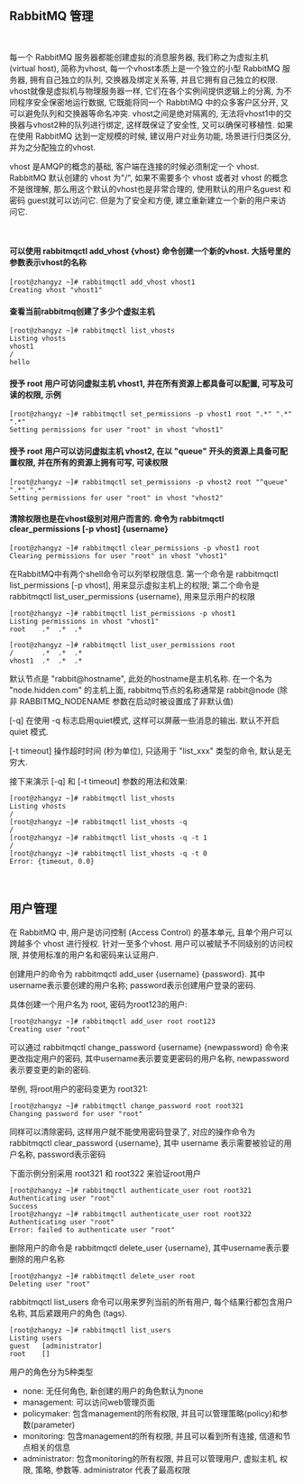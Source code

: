 
## RabbitMQ 管理

<br/>

每一个 RabbitMQ 服务器都能创建虚拟的消息服务器, 我们称之为虚拟主机(virtual host), 简称为vhost, 每一个vhost本质上是一个独立的小型 RabbitMQ 服务器, 拥有自己独立的队列, 交换器及绑定关系等, 并且它拥有自己独立的权限. vhost就像是虚拟机与物理服务器一样, 它们在各个实例间提供逻辑上的分离, 为不同程序安全保密地运行数据, 它既能将同一个 RabbtiMQ 中的众多客户区分开, 又可以避免队列和交换器等命名冲突. vhost之间是绝对隔离的, 无法将vhost1中的交换器与vhost2种的队列进行绑定, 这样既保证了安全性, 又可以确保可移植性. 如果在使用 RabbitMQ 达到一定规模的时候, 建议用户对业务功能, 场景进行归类区分, 并为之分配独立的vhost.

vhost 是AMQP的概念的基础, 客户端在连接的时候必须制定一个 vhost. RabbitMQ 默认创建的 vhost 为"/", 如果不需要多个 vhost 或者对 vhost 的概念不是很理解, 那么用这个默认的vhost也是非常合理的, 使用默认的用户名guest 和密码 guest就可以访问它. 但是为了安全和方便, 建立重新建立一个新的用户来访问它.

<br/>

#### 可以使用 rabbitmqctl add_vhost {vhost} 命令创建一个新的vhost. 大括号里的参数表示vhost的名称

```shell
[root@zhangyz ~]# rabbitmqctl add_vhost vhost1
Creating vhost "vhost1"
```

#### 查看当前rabbitmq创建了多少个虚拟主机

```shell
[root@zhangyz ~]# rabbitmqctl list_vhosts
Listing vhosts
vhost1
/
hello
```

#### 授予 root 用户可访问虚拟主机 vhost1, 并在所有资源上都具备可以配置, 可写及可读的权限, 示例

```shell
[root@zhangyz ~]# rabbitmqctl set_permissions -p vhost1 root ".*" ".*" ".*"
Setting permissions for user "root" in vhost "vhost1"
```

#### 授予 root 用户可以访问虚拟主机 vhost2, 在以 "queue" 开头的资源上具备可配置权限, 并在所有的资源上拥有可写, 可读权限

```shell
[root@zhangyz ~]# rabbitmqctl set_permissions -p vhost2 root "^queue" ".*" ".*"
Setting permissions for user "root" in vhost "vhost2"
```

#### 清除权限也是在vhost级别对用户而言的. 命令为 rabbitmqctl clear_permissions [-p vhost] {username}

```shell
[root@zhangyz ~]# rabbitmqctl clear_permissions -p vhost1 root
Clearing permissions for user "root" in vhost "vhost1"
```

在RabbitMQ中有两个shell命令可以列举权限信息. 第一个命令是 rabbitmqctl list_permissions [-p vhost], 用来显示虚拟主机上的权限; 第二个命令是 rabbitmqctl list_user_permissions {username}, 用来显示用户的权限

```shell
[root@zhangyz ~]# rabbitmqctl list_permissions -p vhost1
Listing permissions in vhost "vhost1"
root    .*  .*  .*
```

```shell
[root@zhangyz ~]# rabbitmqctl list_user_permissions root
/       .*  .*  .*
vhost1  .*  .*  .*
```

默认节点是 "rabbit@hostname", 此处的hostname是主机名称. 在一个名为 "node.hidden.com" 的主机上面, rabbitmq节点的名称通常是 rabbit@node (除非 RABBITMQ_NODENAME 参数在启动时被设置成了非默认值)

[-q] 在使用 -q 标志启用quiet模式, 这样可以屏蔽一些消息的输出. 默认不开启 quiet 模式. 

[-t timeout] 操作超时时间 (秒为单位), 只适用于 "list_xxx" 类型的命令, 默认是无穷大.

接下来演示 [-q] 和 [-t timeout] 参数的用法和效果:

```shell
[root@zhangyz ~]# rabbitmqctl list_vhosts
Listing vhosts
/
[root@zhangyz ~]# rabbitmqctl list_vhosts -q
/
[root@zhangyz ~]# rabbitmqctl list_vhosts -q -t 1
/
[root@zhangyz ~]# rabbitmqctl list_vhosts -q -t 0
Error: {timeout, 0.0}
```

<br/>

## 用户管理

在 RabbitMQ 中, 用户是访问控制 (Access Control) 的基本单元, 且单个用户可以跨越多个 vhost 进行授权. 针对一至多个vhost. 用户可以被赋予不同级别的访问权限, 并使用标准的用户名和密码来认证用户.

创建用户的命令为 rabbitmqctl add_user {username} {password}. 其中username表示要创建的用户名称; password表示创建用户登录的密码.

具体创建一个用户名为 root, 密码为root123的用户:
```shell
[root@zhangyz ~]# rabbitmqctl add_user root root123
Creating user "root"
```

可以通过 rabbitmqctl change_password {username} {newpassword} 命令来更改指定用户的密码, 其中username表示要变更密码的用户名称, newpassword 表示要变更的新的密码.

举例, 将root用户的密码变更为 root321:
```shell
[root@zhangyz ~]# rabbitmqctl change_password root root321
Changing password for user "root"
```

同样可以清除密码, 这样用户就不能使用密码登录了, 对应的操作命令为 rabbitmqctl clear_password {username}, 其中 username 表示需要被验证的用户名称, password表示密码

下面示例分别采用 root321 和 root322 来验证root用户
```shell
[root@zhangyz ~]# rabbitmqctl authenticate_user root root321
Authenticating user "root"
Success
[root@zhangyz ~]# rabbitmqctl authenticate_user root root322
Authenticating user "root"
Error: failed to authenticate user "root"
```

删除用户的命令是 rabbitmqctl delete_user {username}, 其中username表示要删除的用户名称

```shell
[root@zhangyz ~]# rabbitmqctl delete_user root
Deleting user "root"
```

rabbitmqctl list_users 命令可以用来罗列当前的所有用户, 每个结果行都包含用户名称, 其后紧跟用户的角色 (tags).

```shell
[root@zhangyz ~]# rabbitmqctl list_users
Listing users
guest   [administrator]
root    []
```

用户的角色分为5种类型
* none: 无任何角色, 新创建的用户的角色默认为none
* management: 可以访问web管理页面
* policymaker: 包含management的所有权限, 并且可以管理策略(policy)和参数(parameter)
* monitoring: 包含management的所有权限, 并且可以看到所有连接, 信道和节点相关的信息
* administrator: 包含monitoring的所有权限, 并且可以管理用户, 虚拟主机, 权限, 策略, 参数等. administrator 代表了最高权限





